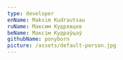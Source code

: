 ```yaml
---
type: developer
enName: Maksim Kudrautsau
ruName: Максим Кудрявцев
beName: Максім Кудраўцаў
githubName: ponyborn
picture: /assets/default-person.jpg
---
```

